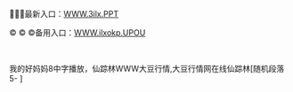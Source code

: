 <p>
	🍴🍴🍴最新入口：<a href="http://www.baidu.com/link?url=6MA2SWnO3Raqke39an_0PUxosM6ZrUGzi1BN9tNnlPW&wd">WWW.3ilx.PPT</a> 
	<p>
		©
©
©备用入口：<a href="http://www.baidu.com/link?url=6MA2SWnO3Raqke39an_0PUxosM6ZrUGzi1BN9tNnlPW&wd">WWW.ilxokp.UPOU</a> 
	</p>
	<p>
		<br />
	</p>
	<p>
		我的好妈妈8中字播放，仙踪林WWW大豆行情,大豆行情网在线仙踪林[随机段落5-
]
	</p>
